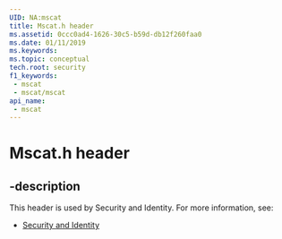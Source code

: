 ```yaml
---
UID: NA:mscat
title: Mscat.h header
ms.assetid: 0ccc0ad4-1626-30c5-b59d-db12f260faa0
ms.date: 01/11/2019
ms.keywords: 
ms.topic: conceptual
tech.root: security
f1_keywords:
 - mscat
 - mscat/mscat
api_name:
 - mscat
---
```


# Mscat.h header


## -description

This header is used by Security and Identity. For more information, see:

- [Security and Identity](../_security/index.md)

